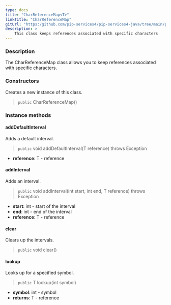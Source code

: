 ```yaml
---
type: docs
title: "CharReferenceMap<T>"
linkTitle: "CharReferenceMap"
gitUrl: "https:/github.com/pip-services4/pip-services4-java/tree/main/pip-services4-expressions-java"
description: > 
    This class keeps references associated with specific characters
---
```


### Description

The CharReferenceMap class allows you to keep references associated with specific characters.

### Constructors
Creates a new instance of this class.

> `public` CharReferenceMap()


### Instance methods

#### addDefaultInterval
Adds a default interval.

> `public` void addDefaultInterval(T reference) throws Exception

- **reference**: T - reference


#### addInterval
Adds an interval.

> `public` void addInterval(int start, int end, T reference) throws Exception

- **start**: int - start of the interval
- **end**: int - end of the interval
- **reference**: T - reference

#### clear
Clears up the intervals.

> `public` void clear()


#### lookup
Looks up for a specified symbol.

> `public` T lookup(int symbol)

- **symbol**: int - symbol
- **returns**: T - reference
